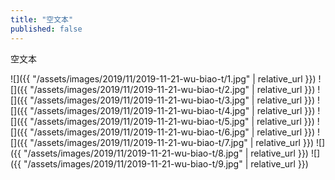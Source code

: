 ```yaml
---
title: "空文本"
published: false
---
```

空文本



![]({{ "/assets/images/2019/11/2019-11-21-wu-biao-t/1.jpg" | relative_url }})
![]({{ "/assets/images/2019/11/2019-11-21-wu-biao-t/2.jpg" | relative_url }})
![]({{ "/assets/images/2019/11/2019-11-21-wu-biao-t/3.jpg" | relative_url }})
![]({{ "/assets/images/2019/11/2019-11-21-wu-biao-t/4.jpg" | relative_url }})
![]({{ "/assets/images/2019/11/2019-11-21-wu-biao-t/5.jpg" | relative_url }})
![]({{ "/assets/images/2019/11/2019-11-21-wu-biao-t/6.jpg" | relative_url }})
![]({{ "/assets/images/2019/11/2019-11-21-wu-biao-t/7.jpg" | relative_url }})
![]({{ "/assets/images/2019/11/2019-11-21-wu-biao-t/8.jpg" | relative_url }})
![]({{ "/assets/images/2019/11/2019-11-21-wu-biao-t/9.jpg" | relative_url }})
